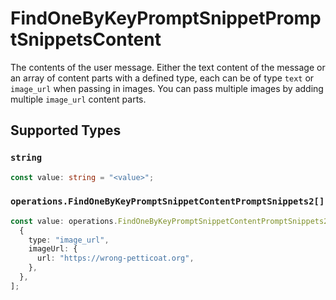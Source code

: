 # FindOneByKeyPromptSnippetPromptSnippetsContent

The contents of the user message. Either the text content of the message or an array of content parts with a defined type, each can be of type `text` or `image_url` when passing in images. You can pass multiple images by adding multiple `image_url` content parts. 


## Supported Types

### `string`

```typescript
const value: string = "<value>";
```

### `operations.FindOneByKeyPromptSnippetContentPromptSnippets2[]`

```typescript
const value: operations.FindOneByKeyPromptSnippetContentPromptSnippets2[] = [
  {
    type: "image_url",
    imageUrl: {
      url: "https://wrong-petticoat.org",
    },
  },
];
```

